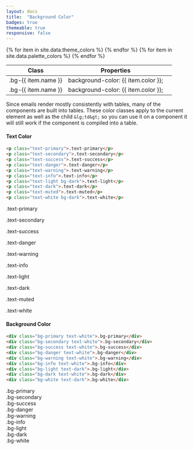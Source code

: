 ```yaml
---
layout: docs
title:  "Background Color"
badges: true
themeable: true
responsive: false
---
```

<div class="table-utilities">
  <table class="table">
    <thead>
      <tr>
        <th>Class</th>
        <th>Properties</th>
        <th></th>
      </tr>
    </thead>
    <tbody>
      {% for item in site.data.theme_colors %}
        <tr><td>.bg-{{ item.name }}</td><td>background-color: {{ item.color }};</td><td style="background-color: {{ item.color  }};"></td></tr>
      {% endfor %}
      {% for item in site.data.palette_colors %}
        <tr><td>.bg-{{ item.name }}</td><td>background-color: {{ item.color }};</td><td style="background-color: {{ item.color  }};"></td></tr>
      {% endfor %}
    </tbody>
  </table>
</div>




Since emails render mostly consistently with tables, many of the components are built into tables. These color classes apply to the current element as well as the child `&lg;td&gt;` so you can use it on a component it will still work if the component is compiled into a table.

#### Text Color
```html
<p class="text-primary">.text-primary</p>
<p class="text-secondary">.text-secondary</p>
<p class="text-success">.text-success</p>
<p class="text-danger">.text-danger</p>
<p class="text-warning">.text-warning</p>
<p class="text-info">.text-info</p>
<p class="text-light bg-dark">.text-light</p>
<p class="text-dark">.text-dark</p>
<p class="text-muted">.text-muted</p>
<p class="text-white bg-dark">.text-white</p>
```

<p class="text-primary">.text-primary</p>
<p class="text-secondary">.text-secondary</p>
<p class="text-success">.text-success</p>
<p class="text-danger">.text-danger</p>
<p class="text-warning">.text-warning</p>
<p class="text-info">.text-info</p>
<p class="text-light bg-dark">.text-light</p>
<p class="text-dark">.text-dark</p>
<p class="text-muted">.text-muted</p>
<p class="text-white bg-dark">.text-white</p>

#### Background Color
```html
<div class="bg-primary text-white">.bg-primary</div>
<div class="bg-secondary text-white">.bg-secondary</div>
<div class="bg-success text-white">.bg-success</div>
<div class="bg-danger text-white">.bg-danger</div>
<div class="bg-warning text-white">.bg-warning</div>
<div class="bg-info text-white">.bg-info</div>
<div class="bg-light text-dark">.bg-light</div>
<div class="bg-dark text-white">.bg-dark</div>
<div class="bg-white text-dark">.bg-white</div>
```

<div class="bg-primary text-white">.bg-primary</div>
<div class="bg-secondary text-white">.bg-secondary</div>
<div class="bg-success text-white">.bg-success</div>
<div class="bg-danger text-white">.bg-danger</div>
<div class="bg-warning text-white">.bg-warning</div>
<div class="bg-info text-white">.bg-info</div>
<div class="bg-light text-dark">.bg-light</div>
<div class="bg-dark text-white">.bg-dark</div>
<div class="bg-white text-dark">.bg-white</div>
